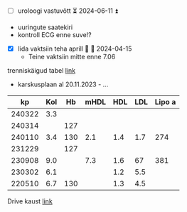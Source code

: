 
- [ ] uroloogi vastuvõtt ⏳ 2024-06-11 ⏫ 
- uuringute saatekiri
- kontroll ECG enne suve!?
- [x] Iida vaktsiin teha aprill 🔼 📅 2024-04-15
	- Teine vaktsiin mitte enne 7.06 

trenniskäigud tabel [link](https://docs.google.com/spreadsheets/d/1HZf4cDL4716lkkL-UVDJTMvBe2NElg1nX3z8Emo_ZVQ/edit?usp=sharing)
- karskusplaan al 20.11.2023 - ...

| kp     | Kol | Hb  | mHDL | HDL | LDL | Lipo a |
| ------ | --- | --- | ---- | --- | --- | ------ |
| 240322 | 3.3 |     |      |     |     |        |
| 240314 |     | 127 |      |     |     |        |
| 240110 | 3.4 | 130 | 2.1  | 1.4 | 1.7 | 274    |
| 231229 |     | 127 |      |     |     |        |
| 230908 | 9.0 |     | 7.3  | 1.6 | 67  | 381    |
| 230302 | 6.1 |     |      | 1.2 | 5.5 |        |
| 220510 | 6.7 | 130 |      | 1.3 | 4.5 |        |

Drive kaust [link](https://drive.google.com/drive/folders/12mytIbwScsFgjtR2tFgdV3VrJHsqvVOU)
